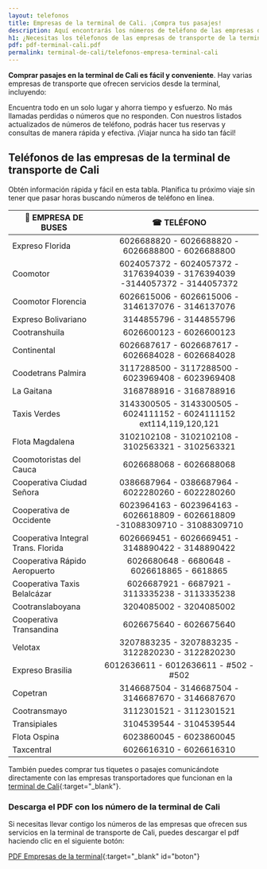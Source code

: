 ```yaml
---
layout: telefonos
title: Empresas de la terminal de Cali. ¡Compra tus pasajes!
description: Aquí encontrarás los números de teléfono de las empresas de la Terminal de Transporte de Cali. Obtén información rápida y fácil en nuestra página.
h1: ¿Necesitas los télefonos de las empresas de transporte de la terminal de Cali?
pdf: pdf-terminal-cali.pdf
permalink: terminal-de-cali/telefonos-empresa-terminal-cali
---
```

**Comprar pasajes en la terminal de Cali es fácil y conveniente**. Hay varias empresas de transporte que ofrecen servicios desde la terminal, incluyendo:

Encuentra todo en un solo lugar y ahorra tiempo y esfuerzo. No más llamadas perdidas o números que no responden. Con nuestros listados actualizados de números de teléfono, podrás hacer tus reservas y consultas de manera rápida y efectiva. ¡Viajar nunca ha sido tan fácil!

## Teléfonos de las empresas de la terminal de transporte de Cali

Obtén información rápida y fácil en esta tabla. Planifica tu próximo viaje sin tener que pasar horas buscando números de teléfono en línea.

| 🚌 EMPRESA DE BUSES | ☎ TELÉFONO |
| --- | :---: |
| Expreso Florida | 6026688820 - 6026688820 - 6026688800 - 6026688800 |
| Coomotor | 6024057372 - 6024057372 - 3176394039 - 3176394039 -3144057372 - 3144057372 |
| Coomotor Florencia | 6026615006 - 6026615006 - 3146137076 - 3146137076 |
| Expreso Bolivariano | 3144855796 - 3144855796 |
| Cootranshuila | 6026600123 - 6026600123 |
| Continental | 6026687617 - 6026687617 - 6026684028 - 6026684028 |
| Coodetrans Palmira | 3117288500 - 3117288500 - 6023969408 - 6023969408 |
| La Gaitana | 3168788916 - 3168788916 |
| Taxis Verdes | 3143300505 - 3143300505 - 6024111152 - 6024111152 ext114,119,120,121 |
| Flota Magdalena | 3102102108 - 3102102108 - 3102563321 - 3102563321 |
| Coomotoristas del Cauca | 6026688068 - 6026688068 |
| Cooperativa Ciudad Señora | 0386687964 - 0386687964 - 6022280260 - 6022280260 |
| Cooperativa de Occidente | 6023964163 - 6023964163 - 6026618809 - 6026618809 -31088309710 - 31088309710 |
| Cooperativa Integral Trans. Florida | 6026669451 - 6026669451 - 3148890422 - 3148890422 |
| Cooperativa Rápido Aeropuerto | 6026680648 - 6680648 - 6026618865 - 6618865 |
| Cooperativa Taxis Belalcázar | 6026687921 - 6687921 - 3113335238 - 3113335238 |
| Cootranslaboyana | 3204085002 - 3204085002 |
| Cooperativa Transandina | 6026675640 - 6026675640 |
| Velotax | 3207883235 - 3207883235 - 3122820230 - 3122820230 |
| Expreso Brasilia | 6012636611 - 6012636611 - #502 - #502 |
| Copetran | 3146687504 - 3146687504 - 3146687670 - 3146687670 |
| Cootransmayo | 3112301521 - 3112301521 |
| Transipiales | 3104539544 - 3104539544 |
| Flota Ospina | 6023860045 - 6023860045 |
| Taxcentral | 6026616310 - 6026616310 |

También puedes comprar tus tiquetes o pasajes comunicándote directamente con las empresas transportadores que funcionan en la [terminal de Cali]({{'terminal-de-cali'|relative_url}} "Terminal de Cali"){:target="_blank"}.

### Descarga el PDF con los número de la terminal de Cali

Si necesitas llevar contigo los números de las empresas que ofrecen sus servicios en la terminal de transporte de Cali, puedes descargar el pdf haciendo clic en el siguiente botón:

[PDF Empresas de la terminal]({{'assets/pdf-terminal-cali.pdf'|relative_url}}){:target="_blank" id="boton"}
